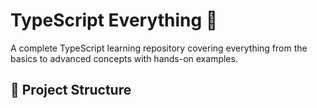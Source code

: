 # TypeScript Everything 🚀

A complete TypeScript learning repository covering everything from the basics to advanced concepts with hands-on examples.

## 📁 Project Structure

